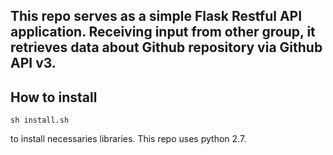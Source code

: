 ## This repo serves as a simple Flask Restful API application. Receiving input from other group, it retrieves data about Github repository via Github API v3.

## How to install
```
sh install.sh
```
to install necessaries libraries. This repo uses python 2.7.
